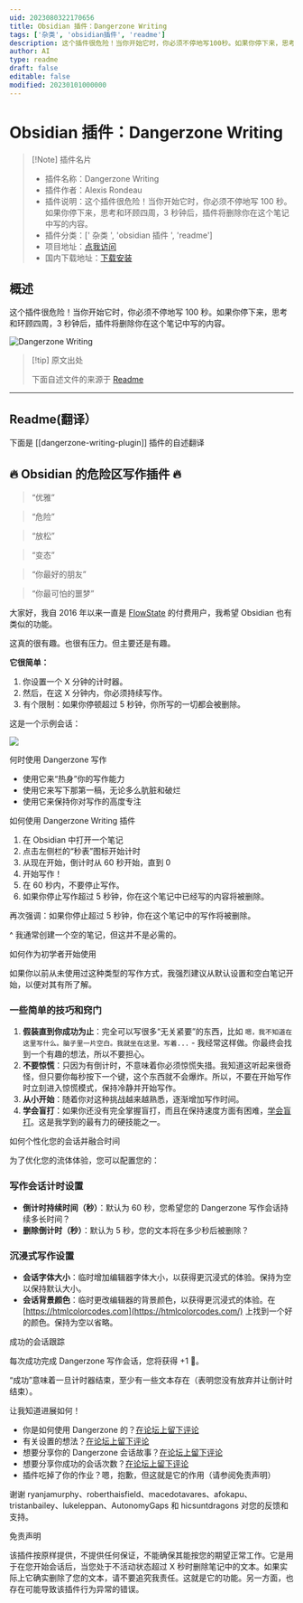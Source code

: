 ```yaml
---
uid: 2023080322170656
title: Obsidian 插件：Dangerzone Writing
tags: ['杂类', 'obsidian插件', 'readme']
description: 这个插件很危险！当你开始它时，你必须不停地写100秒。如果你停下来，思考和环顾四周，3秒钟后，插件将删除你在这个笔记中写的内容。
author: AI
type: readme
draft: false
editable: false
modified: 20230101000000
---
```


# Obsidian 插件：Dangerzone Writing

> [!Note] 插件名片
> - 插件名称：Dangerzone Writing
> - 插件作者：Alexis Rondeau
> - 插件说明：这个插件很危险！当你开始它时，你必须不停地写 100 秒。如果你停下来，思考和环顾四周，3 秒钟后，插件将删除你在这个笔记中写的内容。
> - 插件分类：[' 杂类 ', 'obsidian 插件 ', 'readme']
> - 项目地址：[点我访问](https://github.com/akaalias/dangerzone-writing-plugin)
> - 国内下载地址：[下载安装](https://pkmer.cn/products/plugin/pluginMarket/?dangerzone-writing-plugin)

## 概述

这个插件很危险！当你开始它时，你必须不停地写 100 秒。如果你停下来，思考和环顾四周，3 秒钟后，插件将删除你在这个笔记中写的内容。

![Dangerzone Writing](https://cdn.pkmer.cn/covers/dangerzone-writing-plugin.gif!pkmer)

> [!tip] 原文出处
>
>下面自述文件的来源于 [Readme](https://ghproxy.net/https://raw.githubusercontent.com/akaalias/dangerzone-writing-plugin/master/README.md)

---

## Readme(翻译）

下面是 [[dangerzone-writing-plugin]] 插件的自述翻译

## 🔥 Obsidian 的危险区写作插件 🔥

> “优雅”

> “危险”

> “放松”

> “变态”

> “你最好的朋友”

> “你最可怕的噩梦”

大家好，我自 2016 年以来一直是 [FlowState](https://apps.apple.com/de/app/flowstate/id1060276201) 的付费用户，我希望 Obsidian 也有类似的功能。

这真的很有趣。也很有压力。但主要还是有趣。

**它很简单：**

1. 你设置一个 X 分钟的计时器。
2. 然后，在这 X 分钟内，你必须持续写作。
3. 有个限制：如果你停顿超过 5 秒钟，你所写的一切都会被删除。

这是一个示例会话：

![](https://github.com/akaalias/dangerzone-writing-plugin/blob/master/dangerzone_demo.gif?raw=true)

何时使用 Dangerzone 写作

- 使用它来“热身”你的写作能力
- 使用它来写下那第一稿，无论多么肮脏和破烂
- 使用它来保持你对写作的高度专注

如何使用 Dangerzone Writing 插件

1. 在 Obsidian 中打开一个笔记
2. 点击左侧栏的“秒表”图标开始计时
3. 从现在开始，倒计时从 60 秒开始，直到 0
4. 开始写作！
5. 在 60 秒内，不要停止写作。
6. 如果你停止写作超过 5 秒钟，你在这个笔记中已经写的内容将被删除。

再次强调：如果你停止超过 5 秒钟，你在这个笔记中的写作将被删除。

^ 我通常创建一个空的笔记，但这并不是必需的。

如何作为初学者开始使用

如果你以前从未使用过这种类型的写作方式，我强烈建议从默认设置和空白笔记开始，以便对其有所了解。

### 一些简单的技巧和窍门

1. **假装直到你成功为止**：完全可以写很多“无关紧要”的东西，比如 `嗯，我不知道在这里写什么。脑子里一片空白。我就坐在这里。写着...` - 我经常这样做。你最终会找到一个有趣的想法，所以不要担心。
2. **不要惊慌**：只因为有倒计时，不意味着你必须惊慌失措。我知道这听起来很奇怪，但只要你每秒按下一个键，这个东西就不会爆炸。所以，不要在开始写作时立刻进入惊慌模式，保持冷静并开始写作。
3. **从小开始**：随着你对这种挑战越来越熟悉，逐渐增加写作时间。
4. **学会盲打**：如果你还没有完全掌握盲打，而且在保持速度方面有困难，[学会盲打](https://www.typingclub.com/)。这是我学到的最有力的硬技能之一。

如何个性化您的会话并融合时间

为了优化您的流体体验，您可以配置您的：

### 写作会话计时设置

- **倒计时持续时间（秒）**：默认为 60 秒，您希望您的 Dangerzone 写作会话持续多长时间？
- **删除倒计时（秒）**：默认为 5 秒，您的文本将在多少秒后被删除？

### 沉浸式写作设置

- **会话字体大小**：临时增加编辑器字体大小，以获得更沉浸式的体验。保持为空以保持默认大小。
- **会话背景颜色**：临时更改编辑器的背景颜色，以获得更沉浸式的体验。在 [https://htmlcolorcodes.com](https://htmlcolorcodes.com/) 上找到一个好的颜色。保持为空以省略。

成功的会话跟踪

每次成功完成 Dangerzone 写作会话，您将获得 +1 🎉。

“成功”意味着一旦计时器结束，至少有一些文本存在（表明您没有放弃并让倒计时结束）。

让我知道进展如何！

- 你是如何使用 Dangerzone 的？[在论坛上留下评论](https://forum.obsidian.md/t/dangerzone-flowstate-like-plugin-prototype/8776)
- 有关设置的想法？[在论坛上留下评论](https://forum.obsidian.md/t/dangerzone-flowstate-like-plugin-prototype/8776)
- 想要分享你的 Dangerzone 会话故事？[在论坛上留下评论](https://forum.obsidian.md/t/dangerzone-flowstate-like-plugin-prototype/8776)
- 想要分享你成功的会话次数？[在论坛上留下评论](https://forum.obsidian.md/t/dangerzone-flowstate-like-plugin-prototype/8776)
- 插件吃掉了你的作业？嗯，抱歉，但这就是它的作用（请参阅免责声明）

谢谢 ryanjamurphy、roberthaisfield、macedotavares、afokapu、tristanbailey、lukeleppan、AutonomyGaps 和 hicsuntdragons 对您的反馈和支持。

免责声明

该插件按原样提供，不提供任何保证，不能确保其能按您的期望正常工作。它是用于在您开始会话后，当您处于不活动状态超过 X 秒时删除笔记中的文本。如果实际上它确实删除了您的文本，请不要追究我责任。这就是它的功能。另一方面，也存在可能导致该插件行为异常的错误。
